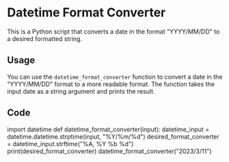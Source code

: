 # Datetime Format Converter
  This is a Python script that converts a date in the format "YYYY/MM/DD" to a desired formatted string.
## Usage
  You can use the `datetime_format_converter` function to convert a date in the "YYYY/MM/DD" format to a more readable format. The function takes the input date as a string argument and prints the result.
## Code
  import datetime
  def datetime_format_converter(input):
    datetime_input = datetime.datetime.strptime(input, "%Y/%m/%d")
    desired_format_converter = datetime_input.strftime("%A, %Y %b %d")
    print(desired_format_converter)
datetime_format_converter("2023/3/11")
